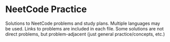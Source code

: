 # NeetCode Practice

Solutions to NeetCode problems and study plans. Multiple languages may be used. Links to problems are included in each file.
Some solutions are not direct problems, but problem-adjacent (just general practice/concepts, etc.)
